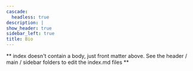 ```yaml
---
cascade:
  headless: true
description: |
show_header: true
sidebar_left: true
title: Bio
---
```


** index doesn't contain a body, just front matter above.
See the header / main / sidebar folders to edit the index.md files **
